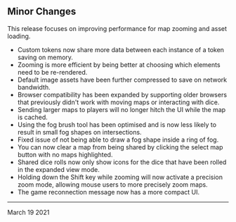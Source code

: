 ## Minor Changes

This release focuses on improving performance for map zooming and asset loading.

- Custom tokens now share more data between each instance of a token saving on memory.
- Zooming is more efficient by being better at choosing which elements need to be re-rendered.
- Default image assets have been further compressed to save on network bandwidth.
- Browser compatibility has been expanded by supporting older browsers that previously didn't work with moving maps or interacting with dice.
- Sending larger maps to players will no longer hitch the UI while the map is cached.
- Using the fog brush tool has been optimised and is now less likely to result in small fog shapes on intersections.
- Fixed issue of not being able to draw a fog shape inside a ring of fog.
- You can now clear a map from being shared by clicking the select map button with no maps highlighted.
- Shared dice rolls now only show icons for the dice that have been rolled in the expanded view mode.
- Holding down the Shift key while zooming will now activate a precision zoom mode, allowing mouse users to more precisely zoom maps.
- The game reconnection message now has a more compact UI.

---

March 19 2021
